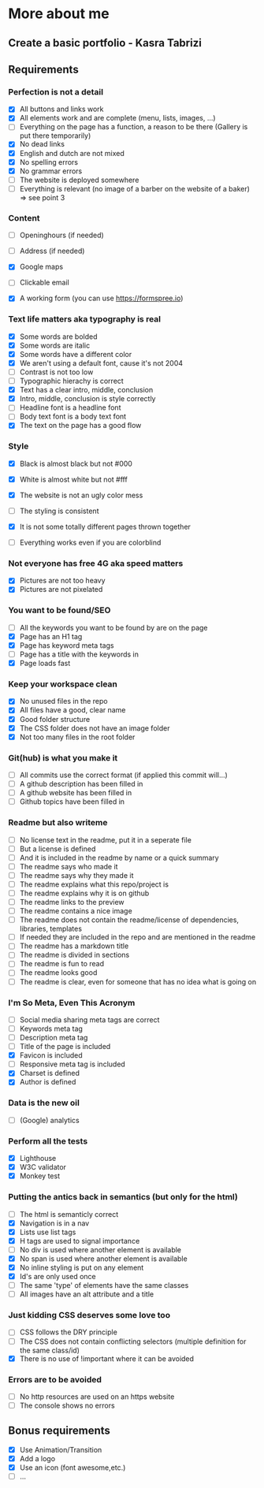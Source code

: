 # More about me

## Create a basic portfolio - Kasra Tabrizi


## Requirements

### Perfection is not a detail
- [X] All buttons and links work
- [X] All elements work and are complete (menu, lists, images, ...)
- [ ] Everything on the page has a function, a reason to be there (Gallery is put there temporarily)
- [X] No dead links
- [X] English and dutch are not mixed
- [X] No spelling errors
- [X] No grammar errors
- [ ] The website is deployed somewhere
- [ ] Everything is relevant (no image of a barber on the website of a baker) => see point 3

### Content
- [ ] Openinghours (if needed)
- [ ] Address (if needed)
- [X] Google maps
- [ ] Clickable email
- [X] A working form (you can use https://formspree.io)


### Text life matters aka typography is real
- [X] Some words are bolded
- [X] Some words are italic
- [X] Some words have a different color
- [X] We aren't using a default font, cause it's not 2004
- [ ] Contrast is not too low
- [ ] Typographic hierachy is correct
- [X] Text has a clear intro, middle, conclusion
- [X] Intro, middle, conclusion is style correctly
- [ ] Headline font is a headline font
- [ ] Body text font is a body text font
- [X] The text on the page has a good flow

### Style
- [X] Black is almost black but not #000
- [X] White is almost white but not #fff
- [X] The website is not an ugly color mess
- [ ] The styling is consistent
- [X] It is not some totally different pages thrown together
- [ ] Everything works even if you are colorblind


### Not everyone has free 4G aka speed matters
- [X] Pictures are not too heavy
- [X] Pictures are not pixelated

### You want to be found/SEO	
- [ ] All the keywords you want to be found by are on the page 
- [X] Page has an H1 tag
- [X] Page has keyword meta tags
- [ ] Page has a title with the keywords in
- [X] Page loads fast
 
### Keep your workspace clean
- [X] No unused files in the repo
- [X] All files have a good, clear name
- [X] Good folder structure
- [X] The CSS folder does not have an image folder
- [X] Not too many files in the root folder 

### Git(hub) is what you make it
- [ ] All commits use the correct format (if applied this commit will...)
- [ ] A github description has been filled in
- [ ] A github website has been filled in
- [ ] Github topics have been filled in

### Readme but also writeme
- [ ] No license text in the readme, put it in a seperate file
- [ ] But a license is defined
- [ ] And it is included in the readme by name or a quick summary
- [ ] The readme says who made it
- [ ] The readme says why they made it
- [ ] The readme explains what this repo/project is
- [ ] The readme explains why it is on github
- [ ] The readme links to the preview
- [ ] The readme contains a nice image
- [ ] The readme does not contain the readme/license of dependencies, libraries, templates
- [ ] If needed they are included in the repo and are mentioned in the readme
- [ ] The readme has a markdown title
- [ ] The readme is divided in sections
- [ ] The readme is fun to read
- [ ] The readme looks good
- [ ] The readme is clear, even for someone that has no idea what is going on

### I'm So Meta, Even This Acronym
- [ ] Social media sharing meta tags are correct
- [ ] Keywords meta tag
- [ ] Description meta tag
- [ ] Title of the page is included
- [X] Favicon is included
- [ ] Responsive meta tag is included
- [X] Charset is defined
- [X] Author is defined

### Data is the new oil
- [ ] (Google) analytics

### Perform all the tests
- [X] Lighthouse
- [X] W3C validator
- [X] Monkey test

### Putting the antics back in semantics (but only for the html)
- [ ] The html is semanticly correct
- [X] Navigation is in a nav
- [X] Lists use list tags
- [X] H tags are used to signal importance
- [ ] No div is used where another element is available
- [X] No span is used where another element is available
- [X] No inline styling is put on any element
- [X] Id's are only used once
- [ ] The same 'type' of elements have the same classes
- [ ] All images have an alt attribute and a title

### Just kidding CSS deserves some love too
- [ ] CSS follows the DRY principle
- [ ] The CSS does not contain conflicting selectors (multiple definition for the same class/id)
- [X] There is no use of !important where it can be avoided

### Errors are to be avoided
- [ ] No http resources are used on an https website
- [ ] The console shows no errors

## Bonus requirements
- [X] Use Animation/Transition
- [X] Add a logo
- [X] Use an icon (font awesome,etc.)
- [ ] ...
